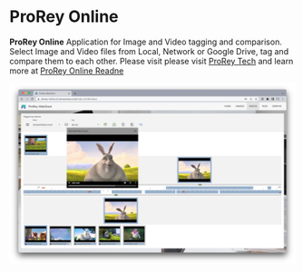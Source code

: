# ProRey Online

**ProRey Online** Application for Image and Video tagging and comparison. Select Image and Video files from Local, Network or Google Drive, tag and compare them to each other.
Please visit please visit [ProRey Tech](prorey.com) and learn more at [ProRey Online Readne](https://prorey.online/readme.html)

![ProRey Online](prorey-online.png)
